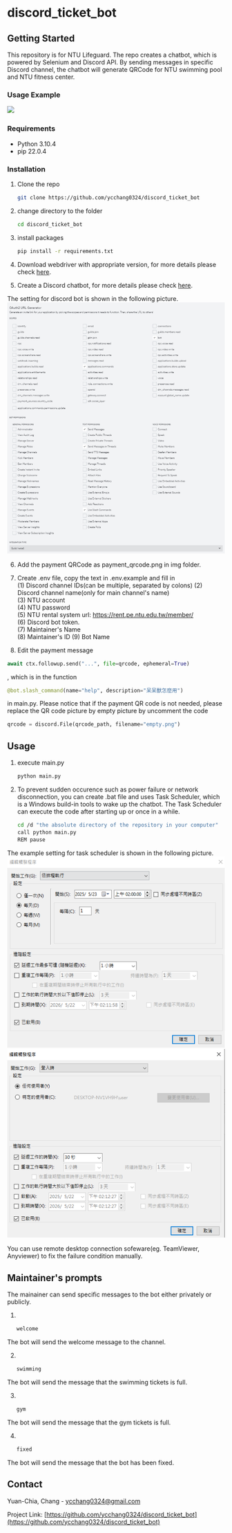 # discord_ticket_bot

<!-- GETTING STARTED -->
## Getting Started

This repository is for NTU Lifeguard. The repo creates a chatbot, which is powered by Selenium and Discord API. By sending messages in specific Discord channel, the chatbot will generate QRCode for NTU swimming pool and NTU fitness center.

### Usage Example
![](examples/usage.gif)

### Requirements
* Python 3.10.4
* pip 22.0.4

### Installation

1. Clone the repo
   ```sh
   git clone https://github.com/ycchang0324/discord_ticket_bot
   ```

1. change directory to the folder
   ```sh
   cd discord_ticket_bot
   ```

3. install packages
   ```sh
   pip install -r requirements.txt
   ```

4. Download webdriver with appropriate version, for more details please check [here](https://developer.chrome.com/docs/chromedriver?hl=zh-tw).

5. Create a Discord chatbot, for more details please check [here](https://discord.com/developers/docs/intro).

The setting for discord bot is shown in the following picture.
![](examples/bot_setting.png)

6. Add the payment QRCode as payment_qrcode.png in img folder.

7. Create .env file, copy the text in .env.example and fill in  
(1) Discord channel IDs(can be multiple, separated by colons)
(2) Discord channel name(only for main channel's name)    
(3) NTU account  
(4) NTU password  
(5) NTU rental system url: https://rent.pe.ntu.edu.tw/member/  
(6) Discord bot token.  
(7) Maintainer's Name  
(8) Maintainer's ID
(9) Bot Name

8. Edit the payment message
```python
await ctx.followup.send("...", file=qrcode, ephemeral=True)
```
, which is in the function
```python
@bot.slash_command(name="help", description="呆呆獸怎麼用")
```
in main.py. Please notice that if the payment QR code is not needed,  please replace the QR code picture by empty picture by uncomment the code
```python
qrcode = discord.File(qrcode_path, filename="empty.png")
```


<!-- USAGE EXAMPLES -->
## Usage

1. execute main.py
   ```sh
   python main.py
   ```

2. To prevent sudden occurence such as power failure or network disconnection, you can create .bat file and uses Task Scheduler, which is a Windows build-in tools to wake up the chatbot. The Task Scheduler can execute the code after starting up or once in a while.
   ```sh
   cd /d "the absolute directory of the repository in your computer"
   call python main.py
   REM pause
   ```
The example setting for task scheduler is shown in the following picture.
![](examples/task_scheduler_setting_starting_up.png)
![](examples/task_scheduler_setting_every_day.png)

You can use remote desktop connection sofeware(eg. TeamViewer, Anyviewer) to fix the failure condition manually.

## Maintainer's prompts

The mainainer can send specific messages to the bot either privately or publicly.

1.    
```sh
   welcome
```

The bot will send the welcome message to the channel.

2.    
```sh
   swimming
```

The bot will send the message that the swimming tickets is full.

3.    
```sh
   gym
```

The bot will send the message that the gym tickets is full.

4.    
```sh
   fixed
```

The bot will send the message that the bot has been fixed.

<!-- CONTACT -->
## Contact

Yuan-Chia, Chang - ycchang0324@gmail.com

Project Link: [https://github.com/ycchang0324/discord_ticket_bot](https://github.com/ycchang0324/discord_ticket_bot)


